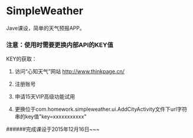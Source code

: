 # SimpleWeather
Jave课设，简单的天气预报APP。

### 注意：使用时需要更换内部API的KEY值
KEY的获取：

1. 访问“心知天气”网站 http://www.thinkpage.cn/

2. 注册账号

3. 申请15天VIP高级功能试用

4. 更换位于com.homework.simpleweather.ui.AddCityActivity文件下url字符串的key值"key=xxxxxxxxxxx"


######完成课设于2015年12月16日~~~
